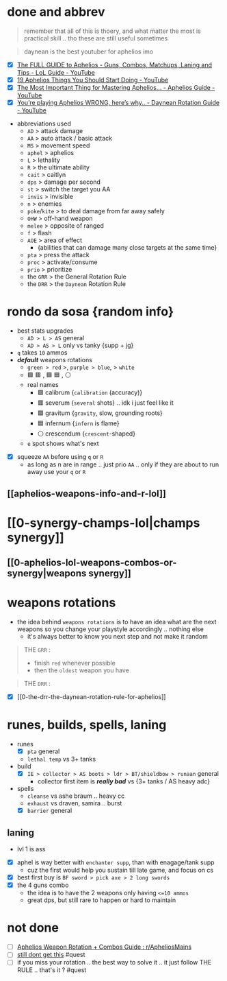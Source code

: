 # done and abbrev
> remember that all of this is thoery, and what matter the most is practical skill .. tho these are still useful sometimes

> daynean is the best youtuber for aphelios imo

- [x] [The FULL GUIDE to Aphelios - Guns, Combos, Matchups, Laning and Tips - LoL Guide - YouTube](https://www.youtube.com/watch?v=zgN9xVo96i0&list=PLUXkXAnt0h7dxalWR7dcou3p9d6ue10DT&index=4&t=374s)
- [x] [19 Aphelios Things You Should Start Doing - YouTube](https://www.youtube.com/watch?v=zDTWe_eRqnA&list=PLUXkXAnt0h7dxalWR7dcou3p9d6ue10DT&index=3&t=1s)
- [x] [The Most Important Thing for Mastering Aphelios... - Aphelios Guide - YouTube](https://www.youtube.com/watch?v=aWEBsjX2R0Q&list=PLUXkXAnt0h7dxalWR7dcou3p9d6ue10DT&index=4)
- [x] [You’re playing Aphelios WRONG, here’s why.. - Daynean Rotation Guide - YouTube](https://www.youtube.com/watch?v=jJPbFNRqqXc&list=PLUXkXAnt0h7dxalWR7dcou3p9d6ue10DT&index=3&t=3s)
- abbreviations used
	- `AD` > attack damage
	- `AA` > auto attack / basic attack
	- `MS` > movement speed
	- `aphel` > aphelios
	- `L` > lethality
	- `R` > the ultimate ability
	- `cait` > caitlyn
	- `dps` > damage per second
	- `st` > switch the target you AA
	- `invis` > invisible
	- `n` > enemies
	- `poke`/`kite` > to deal damage from far away safely
	- `OHW` > off-hand weapon
	- `melee` > opposite of ranged
	- `f` > flash
	- `AOE` > area of effect 
		- {abilities that can damage many close targets at the same time}
	- `pta` > press the attack
	- `proc` > activate/consume
	- `prio` > prioritize
	- the `GRR` > the General Rotation Rule
	- the `DRR` > the `Daynean` Rotation Rule


# rondo da sosa {random info}
-  best stats upgrades
	- `AD > L > AS` general
	- `AD > AS > L`  only vs tanky {supp + jg}
- `q` takes `10` ammos
- ***default*** weapons rotations 
	- `green > red` >,  `purple > blue`,  > `white`
	- 🟩 🟥 ,  🟪 🟦 ,  ⚪
	- real names
		- 🟩 calibrum {`calibration` (accuracy)}
		- 🟥 severum {`several` shots} .. idk i just feel like it
		- 🟪 gravitum {`gravity`, slow, grounding roots}
		- 🟦 infernum  {`infern` is flame}
		- ⚪ crescendum {`crescent`-shaped}
	- `e` spot shows what's next
- [x] squeeze `AA` before using `q` or `R`
	- as long as n are in range .. just prio `AA` .. only if they are about to run away use your `q` or `R`

## [[aphelios-weapons-info-and-r-lol]]

# [[0-synergy-champs-lol|champs synergy]]

## [[0-aphelios-lol-weapons-combos-or-synergy|weapons synergy]]

# weapons rotations
- the idea behind `weapons rotations` is to have an idea what are the next weapons so you change your playstyle accordingly .. nothing else
	- it's always better to know you next step and not make it random

> THE `GRR` :  
> 	- finish `red` whenever possible
> 	- then the `oldest` weapon you have

> THE `DRR` :
- [x] [[0-the-drr-the-daynean-rotation-rule-for-aphelios]]


# runes, builds, spells, laning
- runes
	- [x] `pta` general
	- `lethal temp` vs 3+ tanks
- build
	- [x] `IE > collector > AS boots > ldr > BT/shieldbow > runaan` general
		- collector first item is ***really bad*** vs {3+ tanks / AS heavy adc}
- spells
	- `cleanse` vs ashe braum ..  heavy cc
	- `exhaust` vs draven, samira  .. burst
	- [x] `barrier` general

## laning
-  lvl 1 is ass
- [x] aphel is way better with `enchanter supp`, than with enagage/tank supp
	- cuz the first would help you sustain till late game, and focus on cs
- [x] best first buy is `BF sword > pick axe > 2 long swords`
- [x] the 4 guns combo
	- the idea is to have the 2 weapons only having `<=10 ammos`
	- great dps, but still rare to happen or hard to maintain


# not done
- [ ] [Aphelios Weapon Rotation + Combos Guide : r/ApheliosMains](https://www.reddit.com/r/ApheliosMains/comments/xuo3ck/aphelios_weapon_rotation_combos_guide/)
- [ ] [still dont get this](https://youtu.be/zDTWe_eRqnA?t=205) #quest
- [ ] if you miss your rotation .. the best way to solve it .. it just follow THE RULE  .. that's it ? #quest 